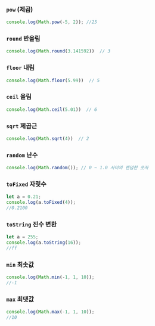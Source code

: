### `pow` (제곱)

```JavaScript
console.log(Math.pow(-5, 2)); //25
```

  

### `round` 반올림

```JavaScript
console.log(Math.round(3.141592))  // 3
```

### `floor` 내림

```JavaScript
console.log(Math.floor(5.99))  // 5
```

### `ceil` 올림

```JavaScript
console.log(Math.ceil(5.01))  // 6
```

### `sqrt` 제곱근

```JavaScript
console.log(Math.sqrt(4))  // 2
```

### `random` 난수

```JavaScript
console.log(Math.random()); // 0 ~ 1.0 사이의 랜덤한 숫자
```

### `toFixed` 자릿수

```JavaScript
let a = 0.21;
console.log(a.toFixed(4));
//0.2100
```

### `toString` 진수 변환

```JavaScript
let a = 255;
console.log(a.toString(16));
//ff
```

### `min` 최솟값

```JavaScript
console.log(Math.min(-1, 1, 10));
//-1
```

### `max` 최댓값

```JavaScript
console.log(Math.max(-1, 1, 10));
//10
```
